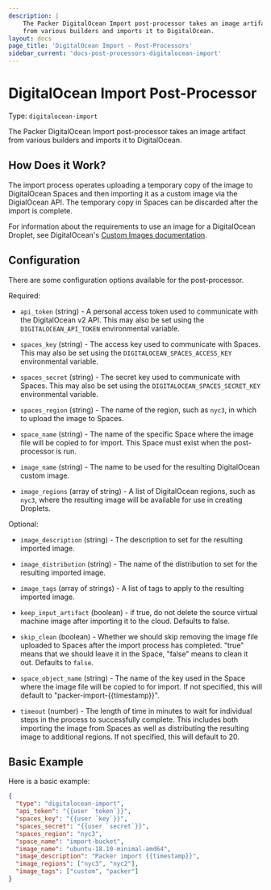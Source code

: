```yaml
---
description: |
    The Packer DigitalOcean Import post-processor takes an image artifact
    from various builders and imports it to DigitalOcean.
layout: docs
page_title: 'DigitalOcean Import - Post-Processors'
sidebar_current: 'docs-post-processors-digitalocean-import'
---
```


# DigitalOcean Import Post-Processor

Type: `digitalocean-import`

The Packer DigitalOcean Import post-processor takes an image artifact from
various builders and imports it to DigitalOcean.

## How Does it Work?

The import process operates uploading a temporary copy of the image to
DigitalOcean Spaces and then importing it as a custom image via the
DigialOcean API. The temporary copy in Spaces can be discarded after the
import is complete.

For information about the requirements to use an image for a DigitalOcean
Droplet, see DigitalOcean's [Custom Images documentation](https://www.digitalocean.com/docs/images/custom-images/overview/).

## Configuration

There are some configuration options available for the post-processor.

Required:

-   `api_token` (string) - A personal access token used to communicate with
    the DigitalOcean v2 API. This may also be set using the
    `DIGITALOCEAN_API_TOKEN` environmental variable.

-   `spaces_key` (string) - The access key used to communicate with Spaces.
    This may also be set using the `DIGITALOCEAN_SPACES_ACCESS_KEY`
    environmental variable.

-   `spaces_secret` (string) - The secret key used to communicate with Spaces.
    This may also be set using the `DIGITALOCEAN_SPACES_SECRET_KEY`
    environmental variable.

-   `spaces_region` (string) - The name of the region, such as `nyc3`, in which
    to upload the image to Spaces.

-   `space_name` (string) - The name of the specific Space where the image file
    will be copied to for import. This Space must exist when the
    post-processor is run.

-   `image_name` (string) - The name to be used for the resulting DigitalOcean
    custom image.

-   `image_regions` (array of string) - A list of DigitalOcean regions, such
    as `nyc3`, where the resulting image will be available for use in creating
    Droplets.

Optional:

-   `image_description` (string) - The description to set for the resulting
    imported image.

-   `image_distribution` (string) - The name of the distribution to set for
    the resulting imported image.

-   `image_tags` (array of strings) - A list of tags to apply to the resulting
    imported image.

-   `keep_input_artifact` (boolean) - if true, do not delete the source virtual
    machine image after importing it to the cloud. Defaults to false.

-   `skip_clean` (boolean) - Whether we should skip removing the image file
    uploaded to Spaces after the import process has completed. "true" means
    that we should leave it in the Space, "false" means to clean it out.
    Defaults to `false`.

-   `space_object_name` (string) - The name of the key used in the Space where
    the image file will be copied to for import. If not specified, this will default to "packer-import-{{timestamp}}".

-   `timeout` (number) - The length of time in minutes to wait for individual
    steps in the process to successfully complete. This includes both importing
    the image from Spaces as well as distributing the resulting image to
    additional regions. If not specified, this will default to 20.

## Basic Example

Here is a basic example:

``` json
{
  "type": "digitalocean-import",
  "api_token": "{{user `token`}}",
  "spaces_key": "{{user `key`}}",
  "spaces_secret": "{{user `secret`}}",
  "spaces_region": "nyc3",
  "space_name": "import-bucket",
  "image_name": "ubuntu-18.10-minimal-amd64",
  "image_description": "Packer import {{timestamp}}",
  "image_regions": ["nyc3", "nyc2"],
  "image_tags": ["custom", "packer"]
}
```
